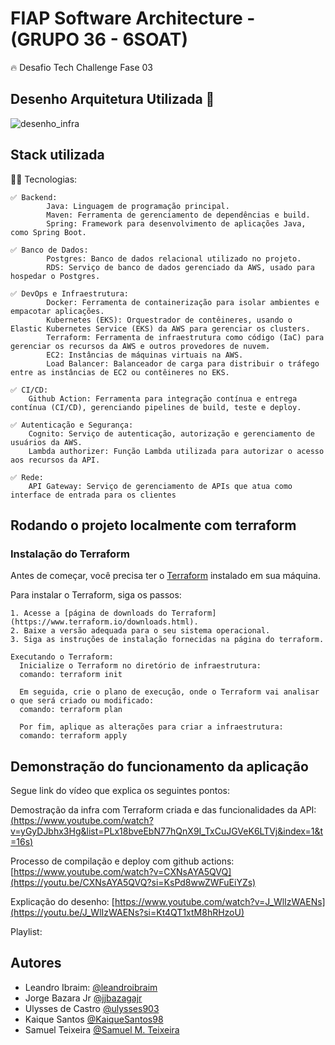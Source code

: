 
# FIAP Software Architecture - (GRUPO 36 - 6SOAT)
🔥 Desafio Tech Challenge Fase 03


## Desenho Arquitetura Utilizada 👋

![desenho_infra](https://github.com/user-attachments/assets/f47102d0-7780-43bc-a49b-220d3fa75343)


## Stack utilizada

👩‍💻 Tecnologias:	

    ✅ Backend:
            Java: Linguagem de programação principal.
            Maven: Ferramenta de gerenciamento de dependências e build.
            Spring: Framework para desenvolvimento de aplicações Java, como Spring Boot.

    ✅ Banco de Dados:
            Postgres: Banco de dados relacional utilizado no projeto.
            RDS: Serviço de banco de dados gerenciado da AWS, usado para hospedar o Postgres.

    ✅ DevOps e Infraestrutura:
            Docker: Ferramenta de containerização para isolar ambientes e empacotar aplicações.
            Kubernetes (EKS): Orquestrador de contêineres, usando o Elastic Kubernetes Service (EKS) da AWS para gerenciar os clusters.        
            Terraform: Ferramenta de infraestrutura como código (IaC) para gerenciar os recursos da AWS e outros provedores de nuvem.
            EC2: Instâncias de máquinas virtuais na AWS.
            Load Balancer: Balanceador de carga para distribuir o tráfego entre as instâncias de EC2 ou contêineres no EKS.

    ✅ CI/CD:
        Github Action: Ferramenta para integração contínua e entrega contínua (CI/CD), gerenciando pipelines de build, teste e deploy.

    ✅ Autenticação e Segurança:
        Cognito: Serviço de autenticação, autorização e gerenciamento de usuários da AWS.
        Lambda authorizer: Função Lambda utilizada para autorizar o acesso aos recursos da API.

    ✅ Rede:
        API Gateway: Serviço de gerenciamento de APIs que atua como interface de entrada para os clientes
## Rodando o projeto localmente com terraform
### Instalação do Terraform
Antes de começar, você precisa ter o [Terraform](https://www.terraform.io/downloads.html) instalado em sua máquina.

Para instalar o Terraform, siga os passos:

    1. Acesse a [página de downloads do Terraform](https://www.terraform.io/downloads.html).
    2. Baixe a versão adequada para o seu sistema operacional.
    3. Siga as instruções de instalação fornecidas na página do terraform. 

    Executando o Terraform:
      Inicialize o Terraform no diretório de infraestrutura: 
      comando: terraform init
      
      Em seguida, crie o plano de execução, onde o Terraform vai analisar o que será criado ou modificado:
      comando: terraform plan
      
      Por fim, aplique as alterações para criar a infraestrutura: 
      comando: terraform apply
    
## Demonstração do funcionamento da aplicação
Segue link do vídeo que explica os seguintes pontos:

Demostração da infra com Terraform criada e das funcionalidades da API:
[(https://www.youtube.com/watch?v=yGyDJbhx3Hg&list=PLx18bveEbN77hQnX9I_TxCuJGVeK6LTVj&index=1&t=16s)](https://youtu.be/yGyDJbhx3Hg?si=iRsQ7T7baPx7Cyxf)

Processo de compilação e deploy com github actions:
[https://www.youtube.com/watch?v=CXNsAYA5QVQ](https://youtu.be/CXNsAYA5QVQ?si=KsPd8wwZWFuEiYZs)

Explicação do desenho:
[https://www.youtube.com/watch?v=J_WlIzWAENs](https://youtu.be/J_WlIzWAENs?si=Kt4QT1xtM8hRHzoU)

Playlist: 

## Autores
- Leandro Ibraim: [@leandroibraim](https://github.com/leandroibraim)
- Jorge Bazara Jr [@jjbazagajr](https://github.com/jjbazagajr)
- Ulysses de Castro [@ulysses903]( https://github.com/ulysses903)
- Kaique Santos [@KaiqueSantos98](https://github.com/KaiqueSantos98)
- Samuel Teixeira [@Samuel M. Teixeira](https://github.com/SamuelMTeixeira)
 
